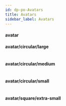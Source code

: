 ```yaml
---
id: dp-po-Avatars
title: Avatars
sidebar_label: Avatars
---
```


<h4>avatar</h4>

<h4>avatar/circular/large</h4>

<span class="dp-po-Avatar">
	<img class="dp-po-Avatar-icon Avatar--circular-l" src="../../img/docs/avatar-circular.svg" alt="">
</span>

<h4>avatar/circular/medium</h4>

<span class="dp-po-Avatar">
	<img class="dp-po-Avatar-icon Avatar--circular-m" src="../../img/docs/avatar-circular.svg" alt="">
</span>

<h4>avatar/circular/small</h4>

<span class="dp-po-Avatar">
	<img class="dp-po-Avatar-icon Avatar--circular-s" src="../../img/docs/avatar-circular.svg" alt="">
</span>

<h4>avatar/square/extra-small</h4>

<span class="dp-po-Avatar">
	<img class="dp-po-Avatar-icon Avatar--square-xs" src="../../img/docs/avatar-square.svg" alt="">
</span>
